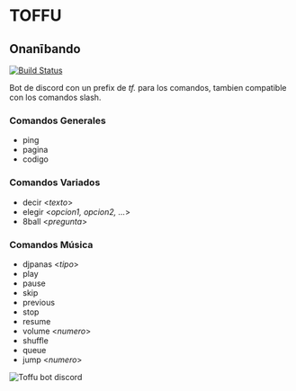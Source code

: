 # TOFFU
## Onanībando

[![Build Status](https://travis-ci.org/joemccann/dillinger.svg?branch=master)](https://travis-ci.org/joemccann/dillinger)


Bot de discord con un prefix de *tf.* para los comandos, tambien compatible con los comandos slash.

### Comandos Generales
* ping
* pagina
* codigo

### Comandos Variados
* decir <*texto*>
* elegir <*opcion1, opcion2, ...*>
* 8ball <*pregunta*>

### Comandos Música
* djpanas <*tipo*>
* play
* pause
* skip
* previous
* stop
* resume
* volume <*numero*>
* shuffle
* queue
* jump <*numero*>


![Toffu bot discord](https://i.imgur.com/zMV9yIP.png "Toffu")